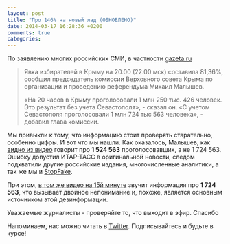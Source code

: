 ```yaml
---
layout: post
title: "Про 146% на новый лад (ОБНОВЛЕНО)"
date: 2014-03-17 16:28:36 +0200
comments: true
categories:
---
```

По заявлению многих российских СМИ, в частности [gazeta.ru](http://www.gazeta.ru/politics/2014/03/15_a_5951217.shtml)

> Явка избирателей в Крыму на 20.00 (22.00 мск) составила 81,36%, сообщил председатель комиссии Верховного совета Крыма по организации и проведению референдума Михаил Малышев.
>
> «На 20 часов в Крыму проголосовали 1 млн 250 тыс. 426 человек. Это результат без учета Севастополя», - сказал он. «С учетом Севастополя проголосовали 1 млн 724 тыс 563 человека», - добавил глава комиссии.

Мы привыкли к тому, что информацию стоит проверять старательно, особенно цифры. И вот что мы нашли.
Как оказалось, Малышев, как [видно из видео](http://youtu.be/hBf7-b3IyIA?t=3m55s) говорит про **1 524 563** проголосовавших, а не 1 724 563. Ошибку допустил ИТАР-ТАСС в оригинальной новости, следом подхватили другие российские издания, многочисленные аналитики, а так же мы и [StopFake](http://stopfake.org/).

При этом, [в том же видео на 15й минуте](http://youtu.be/hBf7-b3IyIA?t=15m20s) звучит информация про **1 724 563**, что вызывает двойное непонимание и, похоже, является основным источником этой дезинформации.

Уважаемые журналисты - проверяйте то, что выходит в эфир. 
Спасибо

Напоминаем, нас можно читать в [Twitter](http://twitter.com/fakecontrol_org). Подписывайтесь и будьте в курсе!
